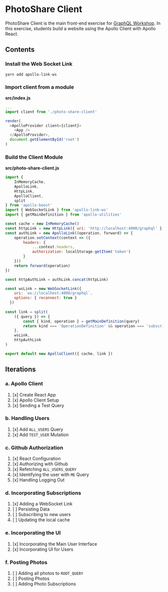 PhotoShare Client
===============
PhotoShare Client is the main front-end  exercise for [GraphQL Workshop](https://www.graphqlworkshop.com). In this exercise, students build a website using the Apollo Client with Apollo React.

Contents
---------------

### Install the Web Socket Link

`yarn add apollo-link-ws`

### Import client from a module

__src/index.js__
```javascript
...
import client from './photo-share-client'

render(
  <ApolloProvider client={client}>
    <App />
  </ApolloProvider>,
  document.getElementById('root')
)  
```

### Build the Client Module

__src/photo-share-client.js__
```javascript
import { 
    InMemoryCache, 
    ApolloLink,
    HttpLink,
    ApolloClient,
    split
} from 'apollo-boost'
import { WebSocketLink } from 'apollo-link-ws'
import { getMainDefinition } from 'apollo-utilities'

const cache = new InMemoryCache()
const httpLink = new HttpLink({ uri: 'http://localhost:4000/graphql' })
const authLink = new ApolloLink((operation, forward) => {
    operation.setContext(context => ({
        headers: {
            ...context.headers,
            authorization: localStorage.getItem('token')
        }
    }))
    return forward(operation)
})

const httpAuthLink = authLink.concat(httpLink)

const wsLink = new WebSocketLink({
    uri: `ws://localhost:4000/graphql`,
    options: { reconnect: true }
  })
  
const link = split(
    ({ query }) => {
        const { kind, operation } = getMainDefinition(query)
        return kind === 'OperationDefinition' && operation === 'subscription'
    }, 
    wsLink,
    httpAuthLink
)

export default new ApolloClient({ cache, link })
```

Iterations
---------------

### a. Apollo Client

1. [x] Create React App
2. [x] Apollo Client Setup
3. [x] Sending a Test Query

### b. Handling Users

1. [x] Add `ALL_USERS` Query
2. [x] Add `TEST_USER` Mutation

### c. Github Authorization

1. [x] React Configuration
2. [x] Authorizing with Github
3. [x] Refetching `ALL_USERS_QUERY`
4. [x] Identifying the user with `ME` Query
5. [x] Handling Logging Out

### d. Incorporating Subscriptions

1. [x] Adding a WebSocket Link
2. [ ] Persisting Data
3. [ ] Subscribing to new users
4. [ ] Updating the local cache

### e. Incorporating the UI

1. [x] Incorporating the Main User Interface
2. [x] Incorporating UI for Users

### f. Posting Photos

1. [ ] Adding all photos to `ROOT_QUERY`
2. [ ] Posting Photos
3. [ ] Adding Photo Subscriptions
